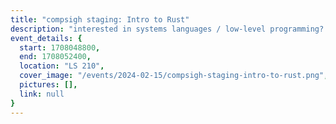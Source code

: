 ```yaml
---
title: "compsigh staging: Intro to Rust"
description: "interested in systems languages / low-level programming? get a head start on 400-level classes — or just for fun — with a hands-on, beginner-friendly workshop on Rust, led by Tao. we'll look at its characteristics, see what it's good for, and rewrite some projects from CS 221 (C and Systems Programming)!"
event_details: {
  start: 1708048800,
  end: 1708052400,
  location: "LS 210",
  cover_image: "/events/2024-02-15/compsigh-staging-intro-to-rust.png",
  pictures: [],
  link: null
}
---
```

